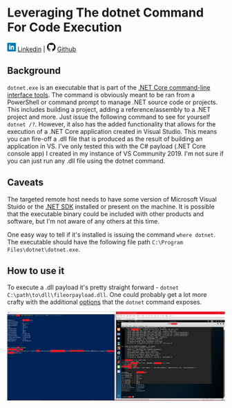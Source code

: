 # Leveraging The dotnet Command For Code Execution

![Linkedin](Post%20Images/linkedin.png) [Linkedin](https://www.linkedin.com/in/ryangore/) | ![Github](Post%20Images/github.png) [Github](https://github.com/0v3rride)

## Background

`dotnet.exe` is an executable that is part of the [.NET Core command-line interface tools](https://docs.microsoft.com/en-us/dotnet/core/tools/?tabs=netcore2x). The command is obviously meant to be ran from a PowerShell or command prompt to manage .NET source code or projects. This includes building a project, adding a reference/assembly to a .NET project and more. Just issue the following command to see for yourself `dotnet /?`. However, it also has the added functionality that allows for the execution of a .NET Core application created in Visual Studio. This means you can fire-off a .dll file that is produced as the result of building an application in VS. I've only tested this with the C# payload (.NET Core console app) I created in my instance of VS Community 2019. I'm not sure if you can just run any .dll file using the dotnet command.

## Caveats

The targeted remote host needs to have some version of Microsoft Visual Stuido or the [.NET SDK](https://dotnet.microsoft.com/learn/dotnet/hello-world-tutorial/install) installed or present on the machine. It is possible that the executable binary could be included with other products and software, but I'm not aware of any others at this time.

One easy way to tell if it's installed is issuing the command `where dotnet`. The executable should have the following file path `C:\Program Files\dotnet\dotnet.exe`.

## How to use it

To execute a .dll payload it's pretty straight forward - `dotnet C:\path\to\dll\fileorpayload.dll`. One could probably get a lot more crafty with the additional [options](https://docs.microsoft.com/en-us/dotnet/core/tools/dotnet?tabs=netcore21) that the `dotnet` command exposes.

![dll-exec-dotnet](Post%20Images/Abusing-dotnet-imgs/dotnet-exec.png)
